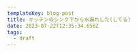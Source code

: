 ```yaml
---
templateKey: blog-post
title: キッチンのシンク下から水漏れした(してる)
date: 2023-07-22T12:35:34.656Z
tags:
  - draft
---
```


